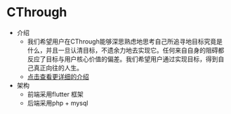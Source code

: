 # CThrough

- 介绍
    - 我们希望用户在CThrough能够深思熟虑地思考自己所追寻地目标究竟是什么，并且一旦认清目标，不遗余力地去实现它。任何来自自身的阻碍都反应了目标与用户核心价值的偏差。我们希望用户通过实现目标，得到自己真正向往的人生。
    - [点击查看更详细的介绍](https://www.baidu.com)
- 架构
    - 前端采用flutter 框架
    - 后端采用php + mysql 

